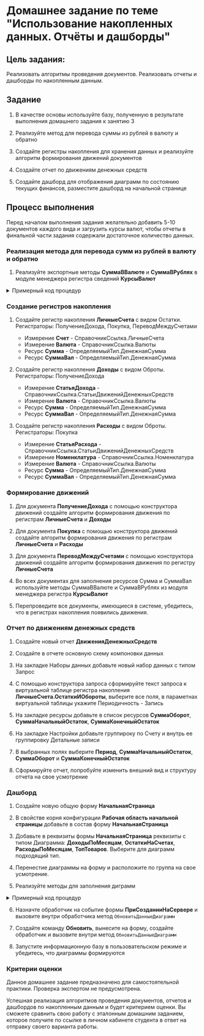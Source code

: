 # Домашнее задание по теме "Использование накопленных данных. Отчёты и дашборды"

## Цель задания:

Реализовать алгоритмы проведения документов.
Реализовать отчеты и дашборды по накопленным данным.

## Задание

1. В качестве основы используйте базу, полученную в результате выполнения домашнего задания к занятию 3

2. Реализуйте метод для перевода суммы из рублей в валюту и обратно

3. Создайте регистры накопления для хранения данных и реализуйте алгоритм формирования движений документов

4. Создайте отчет по движениям денежных средств

5. Создайте дашборд для отображения диаграмм по состоянию текущих финансов, разместите дашборд на начальной странице



## Процесс выполнения

Перед началом выполнения задания желательно добавить 5-10 документов каждого вида и загрузить курсы валют, чтобы отчеты в финальной части задания содержали достаточное количество данных.

### Реализация метода для перевода сумм из рублей в валюту и обратно

1. Реализуйте экспортные методы **СуммаВВалюте** и **СуммаВРублях** в модуле менеджера регистра сведений **КурсыВалют**

<details>
      <summary>Примерный код процедур</summary>

```bsl
Функция СуммаВВалюте(Сумма, Валюта, Период = Неопределено) Экспорт
	
	Если Валюта = Справочники.Валюты.РоссийскийРубль Тогда
		Возврат Сумма;
	КонецЕсли;	
	
	Запрос = Новый Запрос;
	Запрос.Текст = "ВЫБРАТЬ
	               |	КурсыВалютСрезПоследних.Кратность КАК Кратность,
	               |	КурсыВалютСрезПоследних.Курс КАК Курс
	               |ИЗ
	               |	РегистрСведений.КурсыВалют.СрезПоследних(&Период, Валюта = &Валюта) КАК КурсыВалютСрезПоследних";
	
	Запрос.УстановитьПараметр("Период", Период);
	Запрос.УстановитьПараметр("Валюта", Валюта);
	
	РезультатЗапроса = Запрос.Выполнить();
	
	Если РезультатЗапроса.Пустой() Тогда
		ШаблонСообщения = "Курс валюты %1 не установлен";
		ВызватьИсключение СтрШаблон(ШаблонСообщения, Валюта);
	КонецЕсли;
	
	Выборка = РезультатЗапроса.Выбрать();
	Выборка.Следующий();
	
	Возврат Сумма * Выборка.Кратность / Выборка.Курс;	
	
КонецФункции

Функция СуммаВРублях(Сумма, Валюта, Период = Неопределено) Экспорт
	
	Если Валюта = Справочники.Валюты.РоссийскийРубль Тогда
		Возврат Сумма;
	КонецЕсли;	
	
	Запрос = Новый Запрос;
	Запрос.Текст = "ВЫБРАТЬ
	               |	КурсыВалютСрезПоследних.Кратность КАК Кратность,
	               |	КурсыВалютСрезПоследних.Курс КАК Курс
	               |ИЗ
	               |	РегистрСведений.КурсыВалют.СрезПоследних(&Период, Валюта = &Валюта) КАК КурсыВалютСрезПоследних";
	
	Запрос.УстановитьПараметр("Период", Период);
	Запрос.УстановитьПараметр("Валюта", Валюта);
	
	РезультатЗапроса = Запрос.Выполнить();
	
	Если РезультатЗапроса.Пустой() Тогда
		ШаблонСообщения = "Курс валюты %1 не установлен";
		ВызватьИсключение СтрШаблон(ШаблонСообщения, Валюта);
	КонецЕсли;
	
	Выборка = РезультатЗапроса.Выбрать();
	Выборка.Следующий();
	
	Возврат Сумма * Выборка.Курс / Выборка.Кратность;	
	
	
КонецФункции
```

</details>

### Создание регистров накопления

1. Создайте регистр накопления **ЛичныеСчета** с видом Остатки. Регистраторы: ПолучениеДохода, Покупка, ПереводМеждуСчетами
      - Измерение **Счет** - СправочникСсылка.ЛичныеСчета
      - Измерение **Валюта** - СправочникСсылка.Валюты
      - Ресурс **Сумма** - ОпределяемыйТип.ДенежнаяСумма
      - Ресурс **СуммаВал** - ОпределяемыйТип.ДенежнаяСумма

2. Создайте регистр накопления **Доходы** с видом Оброты. Регистраторы: ПолучениеДохода
      - Измерение **СтатьяДохода** - СправочникСсылка.СтатьиДвиженийДенежныхСредств
      - Измерение **Валюта** - СправочникСсылка.Валюты
      - Ресурс **Сумма** - ОпределяемыйТип.ДенежнаяСумма
      - Ресурс **СуммаВал** - ОпределяемыйТип.ДенежнаяСумма

3. Создайте регистр накопления **Расходы** с видом Оброты. Регистраторы: Покупка
      - Измерение **СтатьяРасхода** - СправочникСсылка.СтатьиДвиженийДенежныхСредств
      - Измерение **Номенклатура** - СправочникСсылка.Номенклатура
      - Измерение **Валюта** - СправочникСсылка.Валюты
      - Ресурс **Сумма** - ОпределяемыйТип.ДенежнаяСумма
      - Ресурс **СуммаВал** - ОпределяемыйТип.ДенежнаяСумма

### Формирование движений

1. Для документа **ПолучениеДохода** с помощью конструктора движений создайте алгоритм формирования движения по регистрам **ЛичныеСчета** и **Доходы**

2. Для документа **Покупка** с помощью конструктора движений создайте алгоритм формирования движения по регистрам **ЛичныеСчета** и **Расходы**

3. Для документа **ПереводМеждуСчетами** с помощью конструктора движений создайте алгоритм формирования движения по регистру **ЛичныеСчета**

4. Во всех документах для заполнения ресурсов Сумма и СуммаВал используйте методы СуммаВВалюте и СуммаВРублях из модуля менеджера регистра **КурсыВалют**

5. Перепроведите все документы, имеющиеся в системе, убедитесь, что в регистрах накопления появились движения.

### Отчет по движениям денежных средств

1. Создайте новый отчет **ДвиженияДенежныхСредств**

2. Создайте в отчете основную схему компоновки данных

3. На закладке Наборы данных добавьте новый набор данных с типом Запрос

4. С помощью конструктора запроса сформируйте текст запроса к виртуальной таблице регистра накопления **ЛичныеСчета.ОстаткиИОбороты**, выберите все поля, в параметнах виртуальной таблицы укажите Периодичность - Запись

5. На закладке ресурсы добавьте в список ресурсов **СуммаОборот**, **СуммаНачальныйОстаток**, **СуммаКонечныйОстаток**

6. На закладке Настройки добавьте группироку по Счету и внутрь ее группировку Детальные записи

7. В выбранных полях выберите **Период**, **СуммаНачальныйОстаток**, **СуммаОборот** и **СуммаКонечныйОстаток**

8. Сформируйте отчет, попробуйте изменить внешний вид и структуру отчета на свое усмотрение

### Дашборд

1. Создайте новую общую форму **НачальнаяСтраница**

2. В свойстве корня конфигурации **Рабочая область начальной страницы** добавьте в состав форму **НачальнаяСтраница**

3. Добавьте в реквизиты формы **НачальнаяСтраница** реквизиты с типом Диаграмма: **ДоходыПоМесяцам**, **ОстаткиНаСчетах**, **РасходыПоМесяцам**, **ТопТоваров**. Выберите для диаграмм подходящий тип.

4. Перенестие диаграммы на форму и расположите по группа на свое усмотрение.

5. Реализуйте методы для заполнения диграмм

<details>
      <summary>Примерный код процедур</summary>

```bsl
&НаСервере
Процедура ОбновитьДанныеДиаграмм() 
	
	ОбновитьОстаткиНаСчетах();
	ОбновитьТопРасходов();
	ОбновитьДоходыЗаМесяц();
	ОбновитьРасходыЗаМесяц();
	
КонецПроцедуры

&НаСервере
Процедура ОбновитьОстаткиНаСчетах()  
	
	Диаграмма = ОстаткиНаСчетах;
	
	Диаграмма.Очистить();	
	Диаграмма.Обновление = Ложь;
	
	Запрос = Новый Запрос;
	Запрос.Текст = "ВЫБРАТЬ
	               |	ЛичныеСчетаОстатки.Счет КАК Счет,
	               |	ЛичныеСчетаОстатки.СуммаОстаток КАК СуммаОстаток
	               |ИЗ
	               |	РегистрНакопления.ЛичныеСчета.Остатки КАК ЛичныеСчетаОстатки";
	
	Точка = Диаграмма.Точки.Добавить("Остаток на счете (руб.)");
	
	Выборка = Запрос.Выполнить().Выбрать();
	
	Пока Выборка.Следующий() Цикл
		Серия = Диаграмма.УстановитьСерию(Выборка.Счет);
		Диаграмма.УстановитьЗначение(Точка, Серия, Выборка.СуммаОстаток);
	КонецЦикла;
	
	Диаграмма.Обновление = Истина;	
	
КонецПроцедуры

&НаСервере
Процедура ОбновитьТопРасходов()
	
	Диаграмма = ТопТоваров;
	
	Диаграмма.Очистить();	
	Диаграмма.Обновление = Ложь;
	
	Запрос = Новый Запрос;
	Запрос.Текст = "ВЫБРАТЬ ПЕРВЫЕ 5
	               |	РасходыОбороты.ТоварУслуга КАК ТоварУслуга,
	               |	РасходыОбороты.СуммаОборот КАК СуммаОборот
	               |ИЗ
	               |	РегистрНакопления.Расходы.Обороты(&НачалоПериода, &КонецПериода, , ) КАК РасходыОбороты
	               |
	               |УПОРЯДОЧИТЬ ПО
	               |	СуммаОборот УБЫВ";
	
	Запрос.УстановитьПараметр("НачалоПериода", ДобавитьМесяц(НачалоДня(ТекущаяДата()), -1));
	Запрос.УстановитьПараметр("КонецПериода", КонецДня(ТекущаяДата()));
	
	Точка = Диаграмма.Точки.Добавить("Расходы на товар (руб.)");
	
	Выборка = Запрос.Выполнить().Выбрать();
	
	Пока Выборка.Следующий() Цикл
		Серия = Диаграмма.УстановитьСерию(Выборка.ТоварУслуга);
		Диаграмма.УстановитьЗначение(Точка, Серия, Выборка.СуммаОборот);
	КонецЦикла;
	
	Диаграмма.Обновление = Истина;	
	
КонецПроцедуры

&НаСервере
Процедура ОбновитьДоходыЗаМесяц()
	
	Диаграмма = ДоходыПоМесяцам;
	
	Диаграмма.Очистить();	
	Диаграмма.Обновление = Ложь;
	
	Запрос = Новый Запрос;
	Запрос.Текст = "ВЫБРАТЬ
	               |	ДоходыОбороты.СтатьяДохода КАК СтатьяДохода,
	               |	ДоходыОбороты.СуммаОборот КАК СуммаОборот,
	               |	ДоходыОбороты.Период КАК Период
	               |ИЗ
	               |	РегистрНакопления.Доходы.Обороты(&НачалоПериода, &КонецПериода, Месяц, ) КАК ДоходыОбороты";
	
	Запрос.УстановитьПараметр("НачалоПериода", ДобавитьМесяц(НачалоДня(ТекущаяДата()), -6));
	Запрос.УстановитьПараметр("КонецПериода", КонецДня(ТекущаяДата()));
	
	Выборка = Запрос.Выполнить().Выбрать();
	
	Пока Выборка.Следующий() Цикл
		Точка = Диаграмма.УстановитьТочку(Формат(Выборка.Период, "ДФ='ММММ гггг'"));
		Серия = Диаграмма.УстановитьСерию(Выборка.СтатьяДохода);
		Диаграмма.УстановитьЗначение(Точка, Серия, Выборка.СуммаОборот);
	КонецЦикла;
	
	Диаграмма.Обновление = Истина;	
	
КонецПроцедуры

&НаСервере
Процедура ОбновитьРасходыЗаМесяц()
	
	Диаграмма = РасходыПоМесяцам;
	
	Диаграмма.Очистить();	
	Диаграмма.Обновление = Ложь;
	
	Запрос = Новый Запрос;
	Запрос.Текст = "ВЫБРАТЬ
	               |	РасходыОбороты.СуммаОборот КАК СуммаОборот,
	               |	РасходыОбороты.Период КАК Период,
	               |	РасходыОбороты.СтатьяРасхода КАК СтатьяРасхода
	               |ИЗ
	               |	РегистрНакопления.Расходы.Обороты(&НачалоПериода, &КонецПериода, Месяц, ) КАК РасходыОбороты";
	
	Запрос.УстановитьПараметр("НачалоПериода", ДобавитьМесяц(НачалоДня(ТекущаяДата()), -6));
	Запрос.УстановитьПараметр("КонецПериода", КонецДня(ТекущаяДата()));
	
	Выборка = Запрос.Выполнить().Выбрать();
	
	Пока Выборка.Следующий() Цикл
		Точка = Диаграмма.УстановитьТочку(Формат(Выборка.Период, "ДФ='ММММ гггг'"));
		Серия = Диаграмма.УстановитьСерию(Выборка.СтатьяРасхода);
		Диаграмма.УстановитьЗначение(Точка, Серия, Выборка.СуммаОборот);
	КонецЦикла;
	
	Диаграмма.Обновление = Истина;	
	
КонецПроцедуры
```

</details>

6. Назначте обработчик на событие формы **ПриСозданииНаСервере** и вызовите внутри обработчика метод `ОбновитьДанныеДиаграмм`

7. Создайте команду **Обновить**, вынесите на форму, создайте обработчик и вызовите внутри метод `ОбновитьДанныеДиаграмм`

8. Запустите информационную базу в пользовательском режиме и убедитесь, что диаграммы формируются

### Критерии оценки
Данное домашнее задание предназначено для самостоятельной практики.
Проверка экспертом не предусмотрена.

Успешная реализация алгоритмов проведения документов,  отчетов и дашбордов по накопленным данным и будет критерием оценки.
Вы сможете сравнить свою работу с эталонным домашним заданием, которое получите по ссылке в личном кабинете студента в ответ на отправку своего варианта работы.
